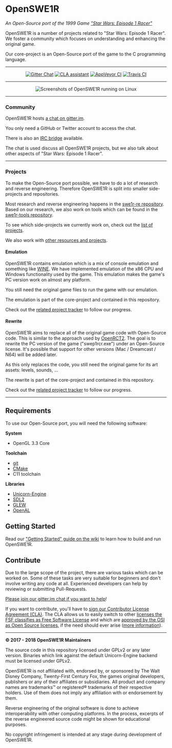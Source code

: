 # OpenSWE1R
*An Open-Source port of the 1999 Game ["Star Wars: Episode 1 Racer"](https://en.wikipedia.org/wiki/Star_Wars_Episode_I:_Racer)*

OpenSWE1R is a number of projects related to "Star Wars: Episode 1 Racer".
We foster a community which focuses on understanding and enhancing the original game.

Our core-project is an Open-Source port of the game to the C programming language.

---

<p align="center">
<a href="https://gitter.im/OpenSWE1R"><img alt="Gitter Chat" src="https://img.shields.io/badge/Gitter-Chat-red.svg"></a>
<a href="https://cla-assistant.io/OpenSWE1R/openswe1r"><img alt="CLA assistant" src="https://cla-assistant.io/readme/badge/OpenSWE1R/openswe1r"></a>
<a href="https://ci.appveyor.com/project/JayFoxRox82949/openswe1r/branch/master"><img alt="AppVeyor CI" src="https://img.shields.io/appveyor/ci/JayFoxRox82949/openswe1r/master.svg?label=AppVeyor%20CI"></a>
<a href="https://travis-ci.org/OpenSWE1R/openswe1r"><img alt="Travis CI" src="https://img.shields.io/travis/OpenSWE1R/openswe1r/master.svg?label=Travis%20CI"></a>
</p>

---

<p align="center">
<img alt="Screenshots of OpenSWE1R running on Linux" src="http://jannikvogel.de/scratchpad/openswe1r.svg" />
</p>

---

### Community

OpenSWE1R hosts [a chat on gitter.im](https://gitter.im/OpenSWE1R).

You only need a GitHub or Twitter account to access the chat.

There is also an [IRC bridge](https://irc.gitter.im/) available.

The chat is used discuss all OpenSWE1R projects, but we also talk about other aspects of "Star Wars: Episode 1 Racer".

---

### Projects

To make the Open-Source port possible, we have to do a lot of research and reverse engineering.
Therefore OpenSWE1R is split into smaller side-projects and repositories.

Most research and reverse engineering happens in the [swe1r-re repository](https://github.com/OpenSWE1R/swe1r-re).
Based on our research, we also work on tools which can be found in the [swe1r-tools repository](https://github.com/OpenSWE1R/swe1r-tools).

To see which side-projects we currently work on, check out the [list of projects](https://github.com/orgs/OpenSWE1R/projects).

We also work with [other resources and projects](https://github.com/OpenSWE1R/openswe1r/wiki/Useful-Resources).

#### Emulation

OpenSWE1R contains emulation which is a mix of console emulation and something like [WINE](https://www.winehq.org/).
We have implemented emulation of the x86 CPU and Windows functionality used by the game.
This emulation makes the game's PC version work on almost any platform.

You still need the original game files to run the game with our emulation.

The emulation is part of the core-project and contained in this repository.

Check out the [related project tracker](https://github.com/orgs/OpenSWE1R/projects/1) to follow our progress.

#### Rewrite

OpenSWE1R aims to replace all of the original game code with Open-Source code.
This is similar to the approach used by [OpenRCT2](https://openrct2.website/).
The goal is to rewrite the PC version of the game ("swep1rcr.exe") under an Open-Source license.
It's possible that support for other versions (Mac / Dreamcast / N64) will be added later.

As this only replaces the code, you still need the original game for its art assets: levels, sounds, ...

The rewrite is part of the core-project and contained in this repository.

Check out the [related project tracker](https://github.com/orgs/OpenSWE1R/projects/2) to follow our progress.

---

## Requirements

To use our Open-Source port, you will need the following software:

**System**

* OpenGL 3.3 Core

**Toolchain**

* [git](https://git-scm.com/)
* [CMake](https://cmake.org/)
* C11 toolchain

**Libraries**

* [Unicorn-Engine](http://www.unicorn-engine.org/)
* [SDL2](https://www.libsdl.org/)
* [GLEW](http://glew.sourceforge.net/)
* [OpenAL](https://www.openal.org/)

## Getting Started

Read our ["Getting Started" guide on the wiki](https://github.com/OpenSWE1R/openswe1r/wiki/Getting-Started) to learn how to build and run OpenSWE1R.

## Contribute

Due to the large scope of the project, there are various tasks which can be worked on.
Some of these tasks are very suitable for beginners and don't involve writing any code at all.
Experienced developers can help by reviewing or submitting Pull-Requests.

[Please join our gitter.im chat if you want to help](https://gitter.im/OpenSWE1R)!

If you want to contribute, you'll have to [sign our Contributor License Agreement (CLA)](https://cla-assistant.io/OpenSWE1R/openswe1r).
The CLA allows us to easily switch to other [licenses the FSF classifies as Free Software License](https://www.gnu.org/licenses/license-list.html) and which are [approved by the OSI as Open Source licenses](https://opensource.org/licenses), if the need should ever arise ([more information](https://github.com/OpenSWE1R/openswe1r/pull/95)).

---

**© 2017 - 2018 OpenSWE1R Maintainers**

The source code in this repository licensed under GPLv2 or any later version.
Binaries which link against the default Unicorn-Engine backend must be licensed under GPLv2.

OpenSWE1R is not affiliated with, endorsed by, or sponsored by The Walt Disney Company, Twenty-First Century Fox, the games original developers, publishers or any of their affiliates or subsidiaries.
All product and company names are trademarks™ or registered® trademarks of their respective holders. Use of them does not imply any affiliation with or endorsement by them.

Reverse engineering of the original software is done to achieve interoperability with other computing platforms.
In the process, excerpts of the reverse engineered source code might be shown for educational purposes.

No copyright infringement is intended at any stage during development of OpenSWE1R.
